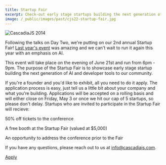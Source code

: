 ```yaml
---
title: Startup Fair
excerpt: Check-out early stage startups building the next generation of AI & dev tools!
image: /_public/images/past/cjs22-startup-fair.jpg
---
```

![CascadiaJS 2014](/_public/images/past/cjs22-startup-fair.jpg)

Following the talks on Day Two, we're putting on our 2nd annual Startup Fair! [Last year's event](https://2022.cascadiajs.com/conference/startup-fair) was amazing and we can't wait to run it again this year with an emphasis on AI. 

This event will take place on the evening of June 21st and run from 6pm - 9pm. The purpose of the Startup Fair is to showcase early stage startup building the next generation of AI and developer tools to our community.

If you're a founder and you'd like to exhibit, all you need to do it apply. The application process is easy, just tell us a little bit about your company and what you're building. Applications will be accepted on a rolling basis and will either close on <span class="highlight warning">Friday, May 3</span> or once we hit our cap of 5 startups, so please don't delay. Startups who are invited to participate in the Startup Fair will recieve:

<i class="fas fa-ticket"></i> 50% off tickets to the conference

<i class="fas fa-person-chalkboard"></i> A free booth at the Startup Fair (valued at $5,000)

<i class="fas fa-bullhorn"></i> An opportunity to address the conference prior to the Fair

If you have any questions, please reach out to us at info@cascadiajs.com. 

<div class="cta"><a target="_blank" href="https://airtable.com/appYEQ4JXnRFkHgNQ/shr6hINnHIkyyBNBB">Apply</a></div>
